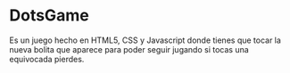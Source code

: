 DotsGame
========

Es un juego hecho en HTML5, CSS y Javascript donde tienes que tocar la nueva bolita que aparece para poder seguir jugando si tocas una equivocada pierdes.
